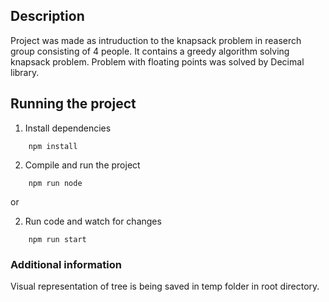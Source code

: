 ## Description

Project was made as intruduction to the knapsack problem in reaserch group consisting of 4 people. It contains a greedy algorithm solving knapsack problem. Problem with floating points was solved by Decimal library. 

## Running the project

1. Install dependencies

```
    npm install
```

2. Compile and run the project

```
    npm run node
```

or

2. Run code and watch for changes

```
    npm run start
```

### Additional information

Visual representation of tree is being saved in temp folder in root directory.
